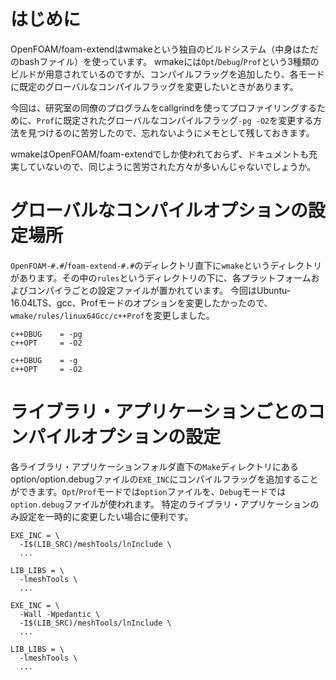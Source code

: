 <!--
title:   [OpenFOAM/foam-extend] wmakeのコンパイルフラッグを変更する
tags:    OpenFOAM,foam-extend,wmake
id:      c82e4cde45623bf973d5
private: false
-->
# はじめに

OpenFOAM/foam-extendはwmakeという独自のビルドシステム（中身はただのbashファイル）を使っています。
wmakeには`Opt`/`Debug`/`Prof`という3種類のビルドが用意されているのですが、コンパイルフラッグを追加したり、各モードに既定のグローバルなコンパイルフラッグを変更したいときがあります。

今回は、研究室の同僚のプログラムをcallgrindを使ってプロファイリングするために、`Prof`に既定されたグローバルなコンパイルフラッグ`-pg -O2`を変更する方法を見つけるのに苦労したので、忘れないようにメモとして残しておきます。

wmakeはOpenFOAM/foam-extendでしか使われておらず、ドキュメントも充実していないので、同じように苦労された方々が多いんじゃないでしょうか。

# グローバルなコンパイルオプションの設定場所


`OpenFOAM-#.#`/`foam-extend-#.#`のディレクトリ直下に`wmake`というディレクトリがあります。その中の`rules`というディレクトリの下に、各プラットフォームおよびコンパイラごとの設定ファイルが置かれています。
今回はUbuntu-16.04LTS、gcc、Profモードのオプションを変更したかったので、`wmake/rules/linux64Gcc/c++Prof`を変更しました。

```bash:c++Prof：変更前
c++DBUG    = -pg
c++OPT     = -O2
```

```bash:c++Prof：変更後
c++DBUG    = -g
c++OPT     = -O2
```

# ライブラリ・アプリケーションごとのコンパイルオプションの設定

各ライブラリ・アプリケーションフォルダ直下の`Make`ディレクトリにあるoption/option.debugファイルの`EXE_INC`にコンパイルフラッグを追加することができます。`Opt`/`Prof`モードでは`option`ファイルを、`Debug`モードでは`option.debug`ファイルが使われます。
特定のライブラリ・アプリケーションのみ設定を一時的に変更したい場合に便利です。

```bash:Make/option：変更前
EXE_INC = \
  -I$(LIB_SRC)/meshTools/lnInclude \
  ...

LIB_LIBS = \
  -lmeshTools \
  ...
```

```bash:Make/option：変更後
EXE_INC = \
  -Wall -Wpedantic \
  -I$(LIB_SRC)/meshTools/lnInclude \
  ...

LIB_LIBS = \
  -lmeshTools \
  ...
```